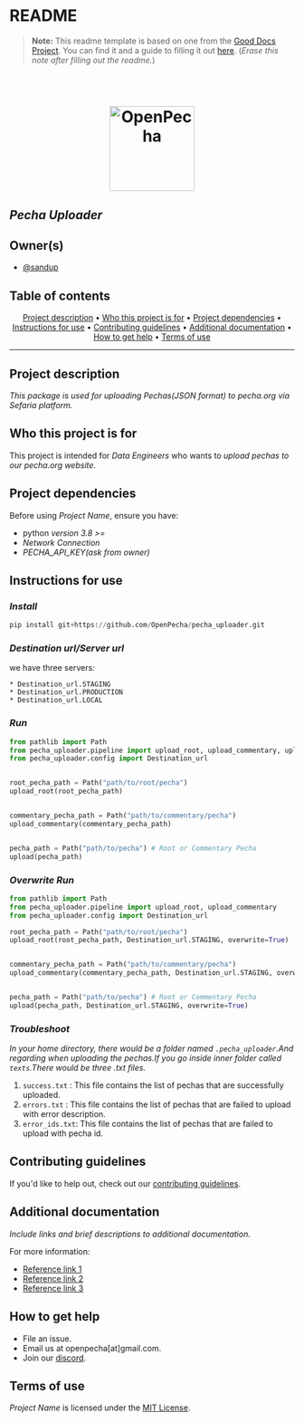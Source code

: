 # README

> **Note:** This readme template is based on one from the [Good Docs Project](https://thegooddocsproject.dev). You can find it and a guide to filling it out [here](https://gitlab.com/tgdp/templates/-/tree/main/readme). (_Erase this note after filling out the readme._)

<h1 align="center">
  <br>
  <a href="https://openpecha.org"><img src="https://avatars.githubusercontent.com/u/82142807?s=400&u=19e108a15566f3a1449bafb03b8dd706a72aebcd&v=4" alt="OpenPecha" width="150"></a>
  <br>
</h1>

## _Pecha Uploader_

## Owner(s)
- [@sandup](https://github.com/lobsam)


## Table of contents
<p align="center">
  <a href="#project-description">Project description</a> •
  <a href="#who-this-project-is-for">Who this project is for</a> •
  <a href="#project-dependencies">Project dependencies</a> •
  <a href="#instructions-for-use">Instructions for use</a> •
  <a href="#contributing-guidelines">Contributing guidelines</a> •
  <a href="#additional-documentation">Additional documentation</a> •
  <a href="#how-to-get-help">How to get help</a> •
  <a href="#terms-of-use">Terms of use</a>
</p>
<hr>

## Project description
_This package is used for uploading Pechas(JSON format) to pecha.org via Sefaria platform._

## Who this project is for
This project is intended for _Data Engineers_ who wants  to _upload pechas to our pecha.org website_.

## Project dependencies
Before using _Project Name_, ensure you have:
* python _version 3.8 >=_
* _Network Connection_
* _PECHA_API_KEY(ask from owner)_


## Instructions for use


### _Install_
```python
pip install git+https://github.com/OpenPecha/pecha_uploader.git
```
### _Destination url/Server url_
we have three servers:
```
* Destination_url.STAGING
* Destination_url.PRODUCTION
* Destination_url.LOCAL
```


### _Run_
```python
from pathlib import Path
from pecha_uploader.pipeline import upload_root, upload_commentary, upload
from pecha_uploader.config import Destination_url


root_pecha_path = Path("path/to/root/pecha")
upload_root(root_pecha_path)


commentary_pecha_path = Path("path/to/commentary/pecha")
upload_commentary(commentary_pecha_path)


pecha_path = Path("path/to/pecha") # Root or Commentary Pecha
upload(pecha_path)
```

### _Overwrite Run_

```python
from pathlib import Path
from pecha_uploader.pipeline import upload_root, upload_commentary
from pecha_uploader.config import Destination_url

root_pecha_path = Path("path/to/root/pecha")
upload_root(root_pecha_path, Destination_url.STAGING, overwrite=True)


commentary_pecha_path = Path("path/to/commentary/pecha")
upload_commentary(commentary_pecha_path, Destination_url.STAGING, overwrite=True)


pecha_path = Path("path/to/pecha") # Root or Commentary Pecha
upload(pecha_path, Destination_url.STAGING, overwrite=True)

```

### _Troubleshoot_
_In your home directory, there would be a folder named `.pecha_uploader`.And regarding when uploading
the pechas.If you go inside inner folder called `texts`.There would be three .txt files._

1. `success.txt` : This file contains the list of pechas that are successfully uploaded.
2. `errors.txt` : This file contains the list of pechas that are failed to upload with error description.
3. `error_ids.txt`: This file contains the list of pechas that are failed to upload with pecha id.


## Contributing guidelines
If you'd like to help out, check out our [contributing guidelines](/CONTRIBUTING.md).


## Additional documentation
_Include links and brief descriptions to additional documentation._

For more information:
* [Reference link 1](#)
* [Reference link 2](#)
* [Reference link 3](#)


## How to get help
* File an issue.
* Email us at openpecha[at]gmail.com.
* Join our [discord](https://discord.com/invite/7GFpPFSTeA).


## Terms of use
_Project Name_ is licensed under the [MIT License](/LICENSE.md).

